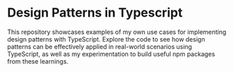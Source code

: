 # Design Patterns in Typescript

This repository showcases examples of my own use cases for implementing design patterns with TypeScript. Explore the code to see how design patterns can be effectively applied in real-world scenarios using TypeScript, as well as my experimentation to build useful npm packages from these learnings.
